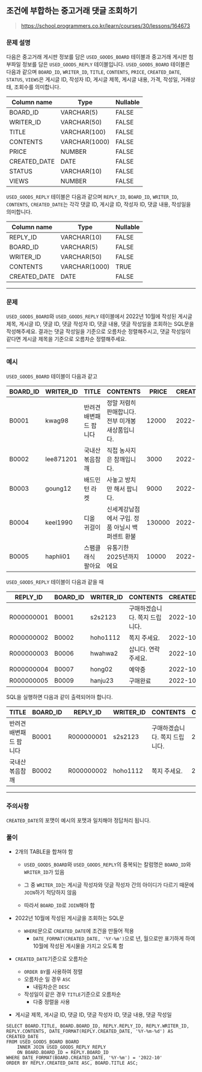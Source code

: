 ## 조건에 부합하는 중고거래 댓글 조회하기

> https://school.programmers.co.kr/learn/courses/30/lessons/164673



### 문제 설명

다음은 중고거래 게시판 정보를 담은 `USED_GOODS_BOARD` 테이블과 중고거래 게시판 첨부파일 정보를 담은 `USED_GOODS_REPLY` 테이블입니다. `USED_GOODS_BOARD` 테이블은 다음과 같으며 `BOARD_ID`, `WRITER_ID`, `TITLE`, `CONTENTS`, `PRICE`, `CREATED_DATE`, `STATUS`, `VIEWS`은 게시글 ID, 작성자 ID, 게시글 제목, 게시글 내용, 가격, 작성일, 거래상태, 조회수를 의미합니다.

| Column name  | Type          | Nullable |
| ------------ | ------------- | -------- |
| BOARD_ID     | VARCHAR(5)    | FALSE    |
| WRITER_ID    | VARCHAR(50)   | FALSE    |
| TITLE        | VARCHAR(100)  | FALSE    |
| CONTENTS     | VARCHAR(1000) | FALSE    |
| PRICE        | NUMBER        | FALSE    |
| CREATED_DATE | DATE          | FALSE    |
| STATUS       | VARCHAR(10)   | FALSE    |
| VIEWS        | NUMBER        | FALSE    |

`USED_GOODS_REPLY` 테이블은 다음과 같으며 `REPLY_ID`, `BOARD_ID`, `WRITER_ID`, `CONTENTS`, `CREATED_DATE`는 각각 댓글 ID, 게시글 ID, 작성자 ID, 댓글 내용, 작성일을 의미합니다.

| Column name  | Type          | Nullable |
| ------------ | ------------- | -------- |
| REPLY_ID     | VARCHAR(10)   | FALSE    |
| BOARD_ID     | VARCHAR(5)    | FALSE    |
| WRITER_ID    | VARCHAR(50)   | FALSE    |
| CONTENTS     | VARCHAR(1000) | TRUE     |
| CREATED_DATE | DATE          | FALSE    |

------



### 문제

`USED_GOODS_BOARD`와 `USED_GOODS_REPLY` 테이블에서 2022년 10월에 작성된 게시글 제목, 게시글 ID, 댓글 ID, 댓글 작성자 ID, 댓글 내용, 댓글 작성일을 조회하는 SQL문을 작성해주세요. 결과는 댓글 작성일을 기준으로 오름차순 정렬해주시고, 댓글 작성일이 같다면 게시글 제목을 기준으로 오름차순 정렬해주세요.

------



### 예시

`USED_GOODS_BOARD` 테이블이 다음과 같고

| BOARD_ID | WRITER_ID | TITLE                  | CONTENTS                                          | PRICE  | CREATED_DATE | STATUS | VIEWS |
| -------- | --------- | ---------------------- | ------------------------------------------------- | ------ | ------------ | ------ | ----- |
| B0001    | kwag98    | 반려견 배변패드 팝니다 | 정말 저렴히 판매합니다. 전부 미개봉 새상품입니다. | 12000  | 2022-10-01   | DONE   | 250   |
| B0002    | lee871201 | 국내산 볶음참깨        | 직접 농사지은 참깨입니다.                         | 3000   | 2022-10-02   | DONE   | 121   |
| B0003    | goung12   | 배드민턴 라켓          | 사놓고 방치만 해서 팝니다.                        | 9000   | 2022-10-02   | SALE   | 212   |
| B0004    | keel1990  | 디올 귀걸이            | 신세계강남점에서 구입. 정품 아닐시 백퍼센트 환불  | 130000 | 2022-10-02   | SALE   | 199   |
| B0005    | haphli01  | 스팸클래식 팔아요      | 유통기한 2025년까지에요                           | 10000  | 2022-10-02   | SALE   | 121   |

`USED_GOODS_REPLY` 테이블이 다음과 같을 때

| REPLY_ID   | BOARD_ID | WRITER_ID | CONTENTS                       | CREATED_DATE |
| ---------- | -------- | --------- | ------------------------------ | ------------ |
| R000000001 | B0001    | s2s2123   | 구매하겠습니다. 쪽지 드립니다. | 2022-10-02   |
| R000000002 | B0002    | hoho1112  | 쪽지 주세요.                   | 2022-10-03   |
| R000000003 | B0006    | hwahwa2   | 삽니다. 연락주세요.            | 2022-10-03   |
| R000000004 | B0007    | hong02    | 예약중                         | 2022-10-06   |
| R000000005 | B0009    | hanju23   | 구매완료                       | 2022-10-07   |

SQL을 실행하면 다음과 같이 출력되어야 합니다.

| TITLE                  | BOARD_ID | REPLY_ID   | WRITER_ID | CONTENTS                       | CREATED_DATE |
| ---------------------- | -------- | ---------- | --------- | ------------------------------ | ------------ |
| 반려견 배변패드 팝니다 | B0001    | R000000001 | s2s2123   | 구매하겠습니다. 쪽지 드립니다. | 2022-10-02   |
| 국내산 볶음참깨        | B0002    | R000000002 | hoho1112  | 쪽지 주세요.                   | 2022-10-03   |

------



### 주의사항

`CREATED_DATE`의 포맷이 예시의 포맷과 일치해야 정답처리 됩니다.





### 풀이

- 2개의 TABLE을 합쳐야 함

  - `USED_GOODS_BOARD`와 `USED_GOODS_REPLY`의 중복되는 칼럼명은 `BOARD_ID`와 `WRITER_ID`가 있음

  - 그 중 `WRITER_ID`는 게시글 작성자와 덧글 작성자 간의 아이디가 다르기 때문에 `JOIN`하기 적당하지 않음

  - 따라서 `BOARD_ID`로 `JOIN`해야 함

- 2022년 10월에 작성된 게시글을 조회하는 SQL문
  - `WHERE`문으로 `CREATED_DATE`에 조건을 만들어 적용
    - `DATE_FORMAT(CREATED_DATE, '%Y-%m')`으로 년, 월으로만 표기하게 하여 10월에 작성된 게시물을 가지고 오도록 함
- `CREATED_DATE`기준으로 오름차순
  - `ORDER BY`를 사용하여 정렬
  - 오름차순 일 경우 `ASC`
    - 내림차순은 `DESC`
  - 작성일이 같은 경우 `TITLE`기준으로 오름차순
    - 다중 정렬을 사용
-  게시글 제목, 게시글 ID, 댓글 ID, 댓글 작성자 ID, 댓글 내용, 댓글 작성일



```mysql
SELECT BOARD.TITLE, BOARD.BOARD_ID, REPLY.REPLY_ID, REPLY.WRITER_ID, REPLY.CONTENTS, DATE_FORMAT(REPLY.CREATED_DATE, '%Y-%m-%d') AS CREATED_DATE
FROM USED_GOODS_BOARD BOARD
    INNER JOIN USED_GOODS_REPLY REPLY
    ON BOARD.BOARD_ID = REPLY.BOARD_ID
WHERE DATE_FORMAT(BOARD.CREATED_DATE, '%Y-%m') = '2022-10'
ORDER BY REPLY.CREATED_DATE ASC, BOARD.TITLE ASC;
```


